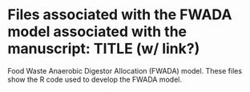 # Files associated with the FWADA model associated with the manuscript: TITLE (w/ link?)

Food Waste Anaerobic Digestor Allocation (FWADA) model. These files show the R code used to develop the FWADA model.
